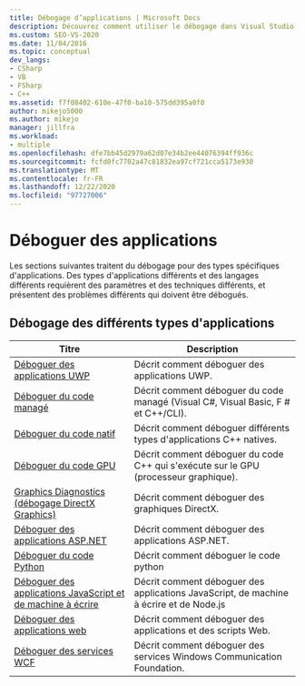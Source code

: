```yaml
---
title: Débogage d’applications | Microsoft Docs
description: Découvrez comment utiliser le débogage dans Visual Studio pour différents types d’applications, telles que les applications UWP, le code managé, le code natif, le code GPU et les applications Web.
ms.custom: SEO-VS-2020
ms.date: 11/04/2016
ms.topic: conceptual
dev_langs:
- CSharp
- VB
- FSharp
- C++
ms.assetid: f7f08402-610e-47f0-ba10-575dd395a0f0
author: mikejo5000
ms.author: mikejo
manager: jillfra
ms.workload:
- multiple
ms.openlocfilehash: dfe7bb45d2979a62d07e34b2ee44076394ff936c
ms.sourcegitcommit: fcfd0fc7702a47c81832ea97cf721cca5173e930
ms.translationtype: MT
ms.contentlocale: fr-FR
ms.lasthandoff: 12/22/2020
ms.locfileid: "97727006"
---
```

# <a name="debugging-applications"></a>Déboguer des applications
Les sections suivantes traitent du débogage pour des types spécifiques d'applications. Des types d'applications différents et des langages différents requièrent des paramètres et des techniques différents, et présentent des problèmes différents qui doivent être débogués.

## <a name="debugging-for-different-types-of-applications"></a>Débogage des différents types d'applications

|Titre|Description|
|-|-|
|[Déboguer des applications UWP](../debugger/debugging-windows-store-and-windows-universal-apps.md)|Décrit comment déboguer des applications UWP.|
|[Déboguer du code managé](../debugger/debugging-managed-code.md)|Décrit comment déboguer du code managé (Visual C#, Visual Basic, F # et C++/CLI).|
|[Déboguer du code natif](../debugger/debugging-native-code.md)|Décrit comment déboguer différents types d'applications C++ natives.|
|[Déboguer du code GPU](../debugger/debugging-gpu-code.md)|Décrit comment déboguer du code C++ qui s'exécute sur le GPU (processeur graphique).|
|[Graphics Diagnostics (débogage DirectX Graphics)](graphics/visual-studio-graphics-diagnostics.md)|Décrit comment déboguer des graphiques DirectX.|
|[Déboguer des applications ASP.NET](../debugger/how-to-enable-debugging-for-aspnet-applications.md)|Décrit comment déboguer des applications ASP.NET.|
|[Déboguer du code Python](../python/tutorial-working-with-python-in-visual-studio-step-04-debugging.md)|Décrit comment déboguer le code python|
|[Déboguer des applications JavaScript et de machine à écrire](../javascript/debug-nodejs.md)|Décrit comment déboguer des applications JavaScript, de machine à écrire et de Node.js|
|[Déboguer des applications web](../debugger/debugging-web-applications.md)|Décrit comment déboguer des applications et des scripts Web.|
|[Déboguer des services WCF](../debugger/debugging-wcf-services.md)|Décrit comment déboguer des services Windows Communication Foundation.|